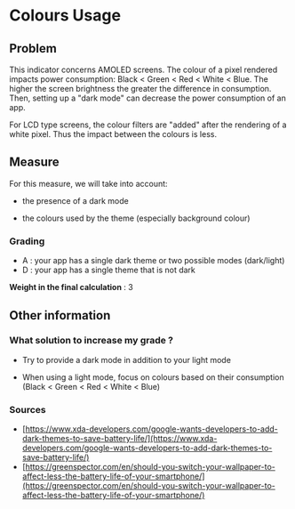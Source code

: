# Colours Usage

## Problem

This indicator concerns AMOLED screens.
The colour of a pixel rendered impacts power consumption: Black < Green < Red < White < Blue. The higher the screen brightness the greater the difference in consumption.
Then, setting up a "dark mode" can decrease the power consumption of an app.

For LCD type screens, the colour filters are "added" after the rendering of a white pixel. Thus the impact between the colours is less.

## Measure

For this measure, we will take into account:

- the presence of a dark mode

- the colours used by the theme (especially background colour)

### Grading

- A : your app has a single dark theme or two possible modes (dark/light)
- D : your app has a single theme that is not dark

**Weight in the final calculation** : 3

## Other information

### What solution to increase my grade ?

- Try to provide a dark mode in addition to your light mode

- When using a light mode, focus on colours based on their consumption (Black < Green < Red < White < Blue)

### Sources

- [https://www.xda-developers.com/google-wants-developers-to-add-dark-themes-to-save-battery-life/](https://www.xda-developers.com/google-wants-developers-to-add-dark-themes-to-save-battery-life/)
- [https://greenspector.com/en/should-you-switch-your-wallpaper-to-affect-less-the-battery-life-of-your-smartphone/](https://greenspector.com/en/should-you-switch-your-wallpaper-to-affect-less-the-battery-life-of-your-smartphone/)

